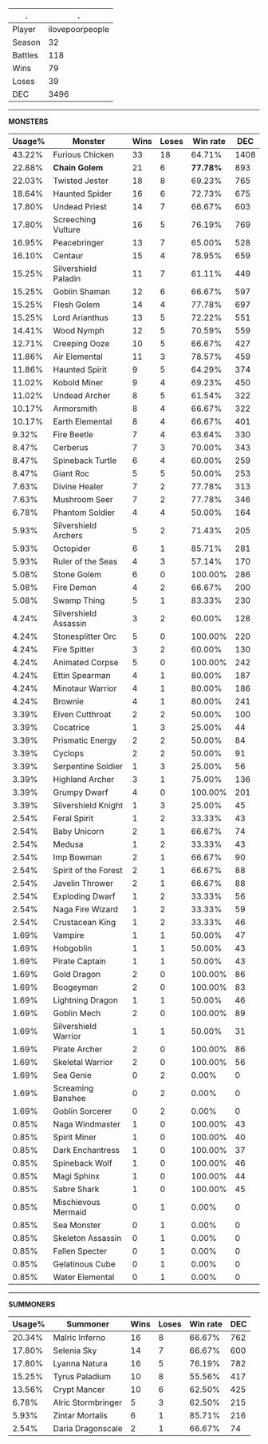 .|.
|-|-
Player|ilovepoorpeople
Season|32
Battles|118
Wins|79
Loses|39
DEC|3496

---
**MONSTERS**

Usage%|Monster|Wins|Loses|Win rate|DEC|
-|-|-|-|-|-|
43.22%|Furious Chicken|33|18|64.71%|1408|
22.88%|**Chain Golem**|21|6|**77.78%**|893|
22.03%|Twisted Jester|18|8|69.23%|765|
18.64%|Haunted Spider|16|6|72.73%|675|
17.80%|Undead Priest|14|7|66.67%|603|
17.80%|Screeching Vulture|16|5|76.19%|769|
16.95%|Peacebringer|13|7|65.00%|528|
16.10%|Centaur|15|4|78.95%|659|
15.25%|Silvershield Paladin|11|7|61.11%|449|
15.25%|Goblin Shaman|12|6|66.67%|597|
15.25%|Flesh Golem|14|4|77.78%|697|
15.25%|Lord Arianthus|13|5|72.22%|551|
14.41%|Wood Nymph|12|5|70.59%|559|
12.71%|Creeping Ooze|10|5|66.67%|427|
11.86%|Air Elemental|11|3|78.57%|459|
11.86%|Haunted Spirit|9|5|64.29%|374|
11.02%|Kobold Miner|9|4|69.23%|450|
11.02%|Undead Archer|8|5|61.54%|322|
10.17%|Armorsmith|8|4|66.67%|322|
10.17%|Earth Elemental|8|4|66.67%|401|
9.32%|Fire Beetle|7|4|63.64%|330|
8.47%|Cerberus|7|3|70.00%|343|
8.47%|Spineback Turtle|6|4|60.00%|259|
8.47%|Giant Roc|5|5|50.00%|253|
7.63%|Divine Healer|7|2|77.78%|313|
7.63%|Mushroom Seer|7|2|77.78%|346|
6.78%|Phantom Soldier|4|4|50.00%|164|
5.93%|Silvershield Archers|5|2|71.43%|205|
5.93%|Octopider|6|1|85.71%|281|
5.93%|Ruler of the Seas|4|3|57.14%|170|
5.08%|Stone Golem|6|0|100.00%|286|
5.08%|Fire Demon|4|2|66.67%|200|
5.08%|Swamp Thing|5|1|83.33%|230|
4.24%|Silvershield Assassin|3|2|60.00%|128|
4.24%|Stonesplitter Orc|5|0|100.00%|220|
4.24%|Fire Spitter|3|2|60.00%|130|
4.24%|Animated Corpse|5|0|100.00%|242|
4.24%|Ettin Spearman|4|1|80.00%|187|
4.24%|Minotaur Warrior|4|1|80.00%|186|
4.24%|Brownie|4|1|80.00%|241|
3.39%|Elven Cutthroat|2|2|50.00%|100|
3.39%|Cocatrice|1|3|25.00%|44|
3.39%|Prismatic Energy|2|2|50.00%|84|
3.39%|Cyclops|2|2|50.00%|91|
3.39%|Serpentine Soldier|1|3|25.00%|56|
3.39%|Highland Archer|3|1|75.00%|136|
3.39%|Grumpy Dwarf|4|0|100.00%|201|
3.39%|Silvershield Knight|1|3|25.00%|45|
2.54%|Feral Spirit|1|2|33.33%|43|
2.54%|Baby Unicorn|2|1|66.67%|74|
2.54%|Medusa|1|2|33.33%|43|
2.54%|Imp Bowman|2|1|66.67%|90|
2.54%|Spirit of the Forest|2|1|66.67%|88|
2.54%|Javelin Thrower|2|1|66.67%|88|
2.54%|Exploding Dwarf|1|2|33.33%|56|
2.54%|Naga Fire Wizard|1|2|33.33%|59|
2.54%|Crustacean King|1|2|33.33%|46|
1.69%|Vampire|1|1|50.00%|47|
1.69%|Hobgoblin|1|1|50.00%|43|
1.69%|Pirate Captain|1|1|50.00%|43|
1.69%|Gold Dragon|2|0|100.00%|86|
1.69%|Boogeyman|2|0|100.00%|83|
1.69%|Lightning Dragon|1|1|50.00%|46|
1.69%|Goblin Mech|2|0|100.00%|89|
1.69%|Silvershield Warrior|1|1|50.00%|31|
1.69%|Pirate Archer|2|0|100.00%|86|
1.69%|Skeletal Warrior|2|0|100.00%|56|
1.69%|Sea Genie|0|2|0.00%|0|
1.69%|Screaming Banshee|0|2|0.00%|0|
1.69%|Goblin Sorcerer|0|2|0.00%|0|
0.85%|Naga Windmaster|1|0|100.00%|43|
0.85%|Spirit Miner|1|0|100.00%|40|
0.85%|Dark Enchantress|1|0|100.00%|37|
0.85%|Spineback Wolf|1|0|100.00%|46|
0.85%|Magi Sphinx|1|0|100.00%|44|
0.85%|Sabre Shark|1|0|100.00%|45|
0.85%|Mischievous Mermaid|0|1|0.00%|0|
0.85%|Sea Monster|0|1|0.00%|0|
0.85%|Skeleton Assassin|0|1|0.00%|0|
0.85%|Fallen Specter|0|1|0.00%|0|
0.85%|Gelatinous Cube|0|1|0.00%|0|
0.85%|Water Elemental|0|1|0.00%|0|

---
**SUMMONERS**

Usage%|Summoner|Wins|Loses|Win rate|DEC|
-|-|-|-|-|-|
20.34%|Malric Inferno|16|8|66.67%|762|
17.80%|Selenia Sky|14|7|66.67%|600|
17.80%|Lyanna Natura|16|5|76.19%|782|
15.25%|Tyrus Paladium|10|8|55.56%|417|
13.56%|Crypt Mancer|10|6|62.50%|425|
6.78%|Alric Stormbringer|5|3|62.50%|215|
5.93%|Zintar Mortalis|6|1|85.71%|216|
2.54%|Daria Dragonscale|2|1|66.67%|74|
